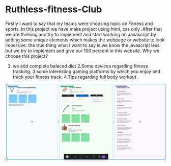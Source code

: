 # Ruthless-fitness-Club
Firstly I want to say that my teams were choosing topic on Fitness and sports .In this project we have make project using html, css only .After that we are thinking and try to implement and start working on Javascript by adding some unique elements which makes the webpage or website to look impersive. the true thing what I want to say is we know the javascript less but we try to implement and give our 100 percent in this website.
 Why we choose this project?
 1. we add complete balaced diet 
 2.Some devices regarding fitness tracking.
 3.some interesting gaming platforms by which you enjoy and track your fitness track.
 4.Tips regarding full body workout .
    
<img src="./roadmap.jpeg">
